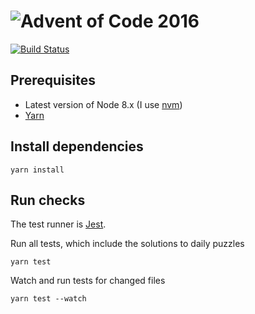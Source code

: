 # ![Advent of Code 2016](http://adventofcode.com/2016)

[![Build Status](https://travis-ci.org/macklinu/advent-of-code-2016.svg?branch=master)](https://travis-ci.org/macklinu/advent-of-code-2016)

## Prerequisites

* Latest version of Node 8.x (I use [nvm](https://github.com/creationix/nvm))
* [Yarn](https://yarnpkg.com/)

## Install dependencies

```
yarn install
```

## Run checks

The test runner is [Jest](http://facebook.github.io/jest/).

Run all tests, which include the solutions to daily puzzles

```
yarn test
```

Watch and run tests for changed files

```
yarn test --watch
```
